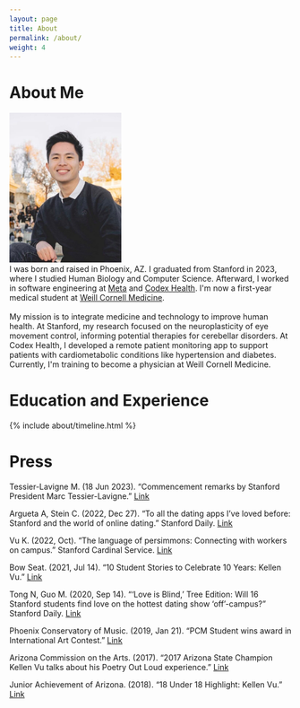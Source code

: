 ```yaml
---
layout: page
title: About
permalink: /about/
weight: 4
---
```


# About Me

<div class="d-flex flex-column flex-md-row align-items-center">
    <img src="/assets/kellen-vu-retiro.jpg" alt="Profile Picture" class="mb-3 mb-md-0 mr-md-4 rounded" style="width: 200px;">
    <div>
        I was born and raised in Phoenix, AZ. I graduated from Stanford in 2023, where I studied Human Biology and Computer Science. Afterward, I worked in software engineering at <a href="https://www.meta.com/">Meta</a> and <a href="https://www.codex.health/">Codex Health</a>. I'm now a first-year medical student at <a href="https://weill.cornell.edu/">Weill Cornell Medicine</a>.<br><br>
        My mission is to integrate medicine and technology to improve human health. At Stanford, my research focused on the neuroplasticity of eye movement control, informing potential therapies for cerebellar disorders. At Codex Health, I developed a remote patient monitoring app to support patients with cardiometabolic conditions like hypertension and diabetes. Currently, I'm training to become a physician at Weill Cornell Medicine.
    </div>
</div>

# Education and Experience

<div class="row">
{% include about/timeline.html %}
</div>

# Press

Tessier-Lavigne M. (18 Jun 2023). “Commencement remarks by Stanford President Marc Tessier-Lavigne.” [Link](https://news.stanford.edu/report/2023/06/18/text-commencement-remarks-stanford-president-marc-tessier-lavigne/)

Argueta A, Stein C. (2022, Dec 27). “To all the dating apps I’ve loved before: Stanford and the world of online dating.” Stanford Daily. [Link](https://stanforddaily.com/2022/12/27/to-all-the-dating-apps-ive-loved-before-stanford-and-the-world-of-online-dating/)

Vu K. (2022, Oct). “The language of persimmons: Connecting with workers on campus.” Stanford Cardinal Service. [Link](https://cardinalservice.stanford.edu/stories/language-persimmons-connecting-workers-campus)

Bow Seat. (2021, Jul 14). “10 Student Stories to Celebrate 10 Years: Kellen Vu.” [Link](https://bowseat.org/news/10-student-stories-to-celebrate-10-years-kellen-vu/)

Tong N, Guo M. (2020, Sep 14). “‘Love is Blind,’ Tree Edition: Will 16 Stanford students find love on the hottest dating show ‘off’-campus?” Stanford Daily. [Link](https://stanforddaily.com/2020/09/14/love-is-blind-tree-edition-will-16-stanford-students-find-love-on-the-hottest-dating-show-off-campus/)

Phoenix Conservatory of Music. (2019, Jan 21). “PCM Student wins award in International Art Contest.” [Link](https://pcmrocks.org/pcm-student-wins-award-international-art-contest/)

Arizona Commission on the Arts. (2017). “2017 Arizona State Champion Kellen Vu talks about his Poetry Out Loud experience.” [Link](https://azarts.gov/poetry-news/2017-arizona-state-champion-kellen-vu-talks-poetry-loud-experience/)

Junior Achievement of Arizona. (2018). “18 Under 18 Highlight: Kellen Vu.” [Link](https://jaaz.icmcweb.com/18-under-18-highlight-kellen-vu/)